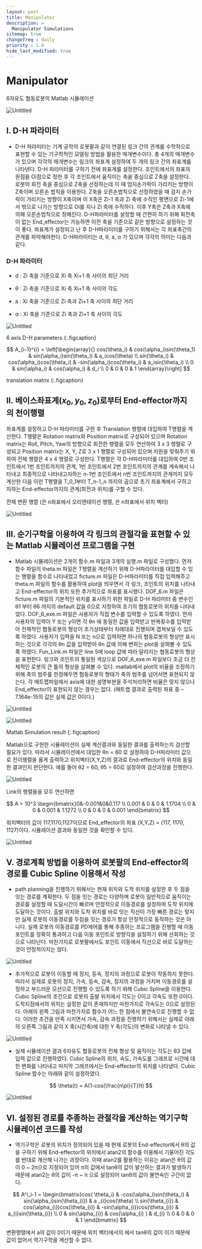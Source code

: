 ```yaml
---
layout: post
title: Manipulator
description: >
  Manipulator Simulations
sitemap: true
changefreq : daily
priority : 1.0
hide_last_modified: true
---
```


# Manipulator

6자유도 협동로봇의 Matlab 시뮬레이션

![Untitled](https://raw.githubusercontent.com/eeoon/eeoon.github.io/main/robotics/images/robotics_2/Untitled.png)

## Ⅰ. D-H 파라미터

- D-H 파라미터는 기계 공학의 로봇팔과 같이 연결된 링크 간의 관계를 수학적으로 표현할 수 있는 기구학적인 모델링 방법을 활용한 매개변수이다. 총 4개의 매개변수가 있으며 각각의 매개변수는 링크의 좌표계 설정하여 두 개의 링크 간의 좌표계를 나타낸다. D-H 파라미터를 구하기 전에 좌표계를 설정한다. 조인트에서의 좌표의 원점을 Oi점으로 정한 후 각 조인트에서 움직이는 축을 중심으로 Z축을 설정한다. 로봇의 회전 축을 중심으로 Z축을 선정하는데 이 때 엄지손가락이 가리키는 방향이 Z축이며 오른손 법칙을 이용한다. Z축을 오른손법칙으로 선정하였을 때 검지 손가락이 가리키는 방향이 X축이며 이 X축은 Zi-1 축과 Zi 축에 수직인 평면으로 Zi-1에서 밖으로 나가는 방향으로 Oi를 지나 Zi 축에 수직하다. 이후 Y축은 Z축과 X축에 의해 오른손법칙으로 정해진다. D-H파라미터를 설정할 때 간편히 하기 위해 회전축이 없는 End_effector는 가능하면 이전 축을 기준으로 같은 방향으로 설정하는 것이 좋다. 좌표계가 설정되고 난 후 D-H파라미터를 구하기 위해서는 각 좌표축간의 관계를 파악해야한다. D-H파라미터는 d, θ, a, α 가 있으며 각각의 의미는 다음과 같다.

### D-H 파라미터

- d : Zi 축을 기준으로 Xi 축 Xi+1 축 사이의 최단 거리

- θ : Zi 축을 기준으로 Xi 축 Xi+1 축 사이의 각도

- a : Xi 축을 기준으로 Zi 축과 Zi+1 축 사이의 최단 거리

- α : Xi 축을 기준으로 Zi 축과 Zi+1 축 사이의 각도

![Untitled](https://raw.githubusercontent.com/eeoon/eeoon.github.io/main/robotics/images/robotics_2/Untitled_1.png)

6 axis D-H parameters
{:.figcaption}


$$
A_{i-1}^{i} = \left[\begin{array}{}
    cos(\theta_i) & cos(\alpha_i)sin(\theta_1) & sin(\alpha_i)sin(\theta_i) & a_icos(\theta) \\
    sin(\theta_i) & cos(\alpha_i)cos(\theta_i) & -sin(\alpha_i)cos(\theta_i) & a_isin(\theta_i) \\
    0 & sin(\alpha_i) & cos(\alpha_i) & d_i \\ 0 & 0 & 0 & 1
    \end{array}\right]
$$

translation matrix
{:.figcaption}

## Ⅱ. 베이스좌표계$(x_{0},y_{0},z_{0})$로부터 End-effector까지의 천이행렬

좌표계를 설정하고 D-H 파라미터를 구한 후 Translation 행렬에 대입하여 T행렬을 계산한다. T행렬은 Rotation matrix와 Position matrix로 구성되어 있으며 Rotation matrix는 Roll, Pitch, Yaw의 방향으로 회전한 행렬을 모두 연산하여 3 x 3 행렬로 구성되고 Position matrix는 X, Y, Z로 3 x 1 행렬로 구성되어 있으며 차원을 맞춰주기 위하여 전체 행렬은 4 x 4 행렬로 구성한다. T행렬은 각 D-H파라미터를 대입하여 0번 조인트에서 1번 조인트까지의 관계, 1번 조인트에서 2번 조인트까지의 관계를 계속해서 나타내고 최종적으로 나타내고자하는 n-1번 조인트에서 n번 조인트까지의 관계까지 모두 계산한 다음 이런 T행렬을 T_0_1부터 T_n-1_n 까지의 곱으로 초기 좌표계에서 구하고자하는 End-effector까지의 관계(회전과 위치)를 구할 수 있다.


전체 변환 행렬 (은 n좌표에서 오리엔테이션 행렬, 은 n좌표에서 위치 벡터)

![Untitled](https://raw.githubusercontent.com/eeoon/eeoon.github.io/main/robotics/images/robotics_2/Untitled_2.png)


## Ⅲ. 순기구학을 이용하여 각 링크의 관절각을 표현할 수 있는 Matlab 시뮬레이션 프로그램을 구현

- Matlab 시뮬레이션은 2개의 함수.m 파일과 3개의 실행.m 파일로 구성했다. 먼저 함수 파일의 theta.m 파일은 T행렬을 계산하기 위해 D-H파라미터를 대입할 수 있는 행렬을 함수로 나타내었고 ficture.m 파일은 D-H파라미터를 직접 입력해주고 theta.m 파일의 함수를 활용하여 plot을 띄우면서 각 링크, 조인트의 위치를 나타내고 End-effector의 위치 또한 추가적으로 좌표를 표시했다. DOF_6.m 파일은 ficture.m 파일의 기본적인 위치를 표시하기 위한 파일로 D-H 파라미터 중 변수인 θ1 부터 θ6 까지의 default 값을 0으로 지정하여 초기의 협동로봇의 위치를 나타내었다. DOF_6_exe.m 파일은 사용자가 직접 변수를 입력할 수 있도록 하였다. 먼저 사용자의 입력이 Y 또는 y이면 각 θn 에 동일한 값을 입력받고 반복횟수를 입력받아 전체적인 협동로봇의 형상이 초기상태부터 차례대로 진행되며 겹쳐보일 수 있도록 하였다. 사용자가 입력을 N 또는 n으로 입력하면 하나의 협동로봇의 형상만 표시하는 것으로 각각의 θn 값을 입력받아 θn 값에 의해 변하는 plot을 살펴볼 수 있도록 하였다. Fun_Link.m 파일은 line 5에 loop 값에 따라 달라지는 협동로봇의 형상을 표현한다. 링크와 조인트의 통일된 색상으로 DOF_6_exe.m 파일보다 조금 더 전체적인 로봇의 큰 틀의 형상을 살펴볼 수 있다. matlab에서 plot의 비율을 조정하기 위해 축의 범주를 한정해두면 협동로봇의 형태가 축의 범주를 넘어서면 표현되지 않는다. 각 매트랩파일에서 axis에 대한 설명부분을 주석처리하면 비율은 맞지 않으나 End_effector이 표현되지 않는 경우는 없다. (매트랩 결과로 출력된 좌표 중 –7.164e-15의 값은 실제 값은 0이다.)


![Untitled](https://raw.githubusercontent.com/eeoon/eeoon.github.io/main/robotics/images/robotics_2/Untitled_3.png)

![Untitled](https://raw.githubusercontent.com/eeoon/eeoon.github.io/main/robotics/images/robotics_2/Untitled_4.png)

Matlab Simulation result
{:.figcaption}

Matlab으로 구현한 시뮬레이션이 실제 계산결과와 동일한 결과를 출력하는지 검산할 필요가 있다. 따라서 시뮬레이션에서 대입한 θn = 60 로 설정하여 D-H파라미터 값으로 전이행렬을 옳게 출력하고 위치벡터(X,Y,Z)의 결과로 End-effector의 위치와 동일한 결과인지 판단한다. 예를 들어 θ2 = 60, θ5 = 60로 설정하여 검산과정을 진행한다.

![Untitled](https://raw.githubusercontent.com/eeoon/eeoon.github.io/main/robotics/images/robotics_2/Untitled_5.png)

Link의 행렬들을 모두 연산하면

$$
A = 10^3  \begin{bmatrix}0&-0.001&0&0.117 \\ 0.001 & 0 & 0 & 1.1704 \\ 0 & 0  & 0.001 & 1.1272 \\ 0 & 0 & 0 & 0.001 \end{bmatrix}
$$

위치벡터의 값이 117,1170,1127이므로 End_effector의 좌표 (X,Y,Z) = (117, 1170, 1127)이다. 시뮬레이션 결과와 동일한 것을 확인할 수 있다.

![Untitled](https://raw.githubusercontent.com/eeoon/eeoon.github.io/main/robotics/images/robotics_2/Untitled_6.png)

## Ⅴ. 경로계획 방법을 이용하여 로봇팔의 End-effector의 경로를 Cubic Spline 이용해서 작성

- path planning을 진행하기 위해서는 현재 위치와 도착 위치를 설정한 후 두 점을 잇는 경로를 계획한다. 두 점을 잇는 경로는 다양하며 로봇이 일반적으로 움직이는 경로를 설정할 때 도달시간이 빠르며 안정적으로 이동경로를 설정하여 도착 위치에 도달하는 것이다. 출발 위치와 도착 위치를 바로 잇는 직선이 가장 빠른 경로는 맞지만 실제 로봇의 이동경로를 두점을 잇는 경로가 항상 안정적으로 동작하는 것은 아니다. 실제 로봇의 이동경로를 PD제어를 통해 추종하는 프로그램을 진행할 때 이동 포인트를 정확히 통과하고 다음 이동 포인트로 방향각을 설정하기 위해 선회하는 것으로 나타난다. 마찬가지로 로봇팔에서도 포인트 이동에서 직선으로 바로 도달하는 것이 안정적이지는 않다.

![Untitled](https://raw.githubusercontent.com/eeoon/eeoon.github.io/main/robotics/images/robotics_2/Untitled_7.png)

- 추가적으로 로봇이 이동할 때 정지, 등속, 정지의 과정으로 로봇이 작동하지 못한다. 따라서 실제로 로봇의 정지, 가속, 등속, 감속, 정지의 과정을 거치며 이동경로를 설정하고 부드러운 모션으로 진행할 수 있도록 하기 위해 Cubic Spline을 이용한다. Cubic Spline의 조건으로 로봇의 출발 위치에서 각도는 0이고 각속도 또한 0이다. 도착지점에서의 위치는 설정한 값이 존재하지만 마찬가지로 각속도는 0으로 설정된다. 아래의 왼쪽 그림과 마찬가지로 함수가 어느 한 점에서 불연속으로 진행할 수 없다. 이러한 조건을 만족 시키면서 가속, 감속 과정을 진행하기 위해서는 실제로 아래의 오른쪽 그림과 같이 X 축(시간축)에 대한 Y 축(각도)의 변화로 나타낼 수 있다.

![Untitled](https://raw.githubusercontent.com/eeoon/eeoon.github.io/main/robotics/images/robotics_2/Untitled_8.png)

- 실제 시뮬레이션 결과 6자유도 협동로봇의 전체 형상 및 움직이는 각도는 θ3 값에 입력 값으로 진행하였다. Cubic Spline의 위치, 속도, 가속도를 그래프로 시간에 대한 변화를 나타내고 마지막 그래프에서는 End-effector의 위치를 나타냈다. Cubic Spline 함수는 아래와 같이 설정하였다.

$$
\theta(t) = A(1-cos(\frac{n\pi}{T})t)
$$

![Untitled](https://raw.githubusercontent.com/eeoon/eeoon.github.io/main/robotics/images/robotics_2/Untitled_9.png)

## Ⅵ. 설정된 경로를 추종하는 관절각을 계산하는 역기구학 시뮬레이션 코드를 작성

- 역기구학은 로봇의 위치가 정의되어 있을 때 현재 로봇의 End-effector에서 θ의 값을 구하기 위해 End-effector의 위치에서 atan2의 함수를 이용해서 기울어진 각도를 반대로 계산해 나가는 과정이다. 이때 atan2를 활용하는 이유는 atan은 θ의 값이 0 ~ 2π으로 지정되어 있어 π의 값에서 tanθ의 값이 발산하는 결과가 발생하기 때문에 atan2는 θ의 값이 -π ~ π 으로 설정되어 tanθ의 값이 불연속인 구간이 없다.

$$
A^i_i-1 = \begin{bmatrix}cos( \theta_i) & -cos(\alpha_i)sin(\theta_i) & sin(\alpha_i)sin(\theta_{i}) & a _{i}cos(\theta) \\ sin(\theta_{i}) & cos(\alpha_{i})cos(\theta_{i}) & -sin(\alpha_{i})cos(\theta_{i}) & a_{i}sin(\theta_{i}) \\ 0 & sin(\alpha_{i}) & cos(\alpha_{i} ) & d_{i} \\ 0 & 0 & 0 & 1 \end{bmatrix}
$$

변환행렬에서 a의 값이 0이기 때문에 위치 벡터에서의  에서 tanθ의 값이  이기 때문에 값이 없어서 역기구학을 계산할 수 없다.
